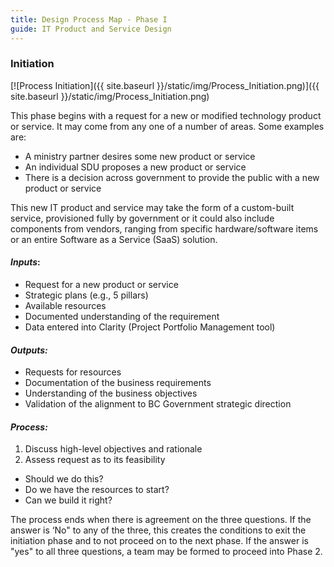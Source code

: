 ```yaml
---
title: Design Process Map - Phase I
guide: IT Product and Service Design
---
```


### Initiation

[![Process Initiation]({{ site.baseurl }}/static/img/Process_Initiation.png)]({{ site.baseurl }}/static/img/Process_Initiation.png)

This phase begins with a request for a new or modified technology product or service. It may come from any one of a number of areas. Some examples are:

- A ministry partner desires some new product or service
- An individual SDU proposes a new product or service
- There is a decision across government to provide the public with a new product or service

This new IT product and service may take the form of a custom-built service, provisioned fully by government or it could also include components from vendors, ranging from specific hardware/software items or an entire Software as a Service (SaaS) solution.

#### _Inputs_:

- Request for a new product or service
- Strategic plans (e.g., 5 pillars)
- Available resources
- Documented understanding of the requirement
- Data entered into Clarity (Project Portfolio Management tool)

#### _Outputs:_

- Requests for resources
- Documentation of the business requirements
- Understanding of the business objectives
- Validation of the alignment to BC Government strategic direction

#### _Process:_

1. Discuss high-level objectives and rationale
1. Assess request as to its feasibility
  - Should we do this?
  - Do we have the resources to start?
  - Can we build it right?

The process ends when there is agreement on the three questions. If the answer is ‘No" to any of the three, this creates the conditions to exit the initiation phase and to not proceed on to the next phase. If the answer is "yes" to all three questions, a team may be formed to proceed into Phase 2.
